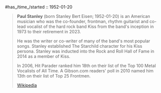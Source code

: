 ﻿---
aliases:
- "Paul Stanley"
---

#has_/time_/started :: 1952-01-20 

> **Paul Stanley** (born Stanley Bert Eisen; 1952-01-20) is an American musician 
> who was the co-founder, frontman, rhythm guitarist and co-lead vocalist 
> of the hard rock band Kiss from the band's inception in 1973 to their retirement in 2023. 
> 
> He was the writer or co-writer of many of the band's most popular songs. 
> Stanley established The Starchild character for his Kiss persona. 
> Stanley was inducted into the Rock and Roll Hall of Fame in 2014 as a member of Kiss.
>
> In 2006, Hit Parader ranked him 18th on their list of the Top 100 Metal Vocalists of All Time. 
> A Gibson.com readers' poll in 2010 named him 13th on their list of Top 25 Frontmen.
>
> [Wikipedia](https://en.wikipedia.org/wiki/Paul%20Stanley)

